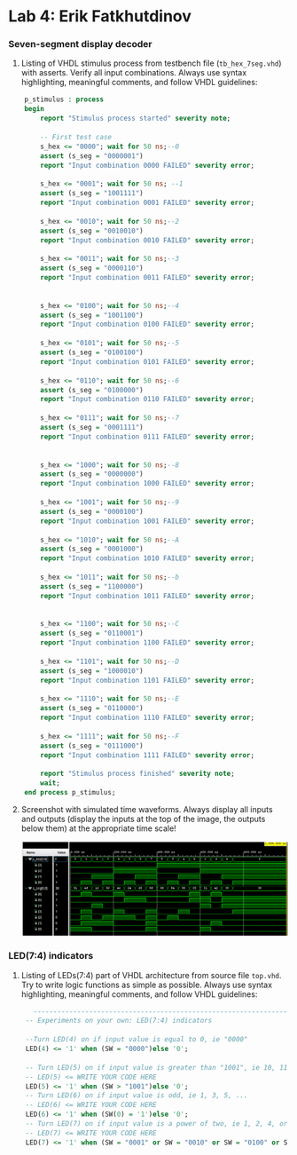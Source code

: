 # Lab 4: Erik Fatkhutdinov

### Seven-segment display decoder

1. Listing of VHDL stimulus process from testbench file (`tb_hex_7seg.vhd`) with asserts. Verify all input combinations. Always use syntax highlighting, meaningful comments, and follow VHDL guidelines:

```vhdl
    p_stimulus : process
    begin
        report "Stimulus process started" severity note;

        -- First test case
        s_hex <= "0000"; wait for 50 ns;--0
        assert (s_seg = "0000001")
        report "Input combination 0000 FAILED" severity error;
        
        s_hex <= "0001"; wait for 50 ns; --1
        assert (s_seg = "1001111")
        report "Input combination 0001 FAILED" severity error;
        
        s_hex <= "0010"; wait for 50 ns;--2
        assert (s_seg = "0010010")
        report "Input combination 0010 FAILED" severity error;
        
        s_hex <= "0011"; wait for 50 ns;--3
        assert (s_seg = "0000110")
        report "Input combination 0011 FAILED" severity error;
        
        
        s_hex <= "0100"; wait for 50 ns;--4
        assert (s_seg = "1001100")
        report "Input combination 0100 FAILED" severity error;
        
        s_hex <= "0101"; wait for 50 ns;--5
        assert (s_seg = "0100100")
        report "Input combination 0101 FAILED" severity error;
        
        s_hex <= "0110"; wait for 50 ns;--6
        assert (s_seg = "0100000")
        report "Input combination 0110 FAILED" severity error;
        
        s_hex <= "0111"; wait for 50 ns;--7
        assert (s_seg = "0001111")
        report "Input combination 0111 FAILED" severity error;
        
        
        s_hex <= "1000"; wait for 50 ns;--8
        assert (s_seg = "0000000")
        report "Input combination 1000 FAILED" severity error;        
        
        s_hex <= "1001"; wait for 50 ns;--9
        assert (s_seg = "0000100")
        report "Input combination 1001 FAILED" severity error;
        
        s_hex <= "1010"; wait for 50 ns;--A
        assert (s_seg = "0001000")
        report "Input combination 1010 FAILED" severity error;
        
        s_hex <= "1011"; wait for 50 ns;--b
        assert (s_seg = "1100000")
        report "Input combination 1011 FAILED" severity error;
                
        
        s_hex <= "1100"; wait for 50 ns;--C
        assert (s_seg = "0110001")
        report "Input combination 1100 FAILED" severity error;        
        
        s_hex <= "1101"; wait for 50 ns;--D
        assert (s_seg = "1000010")
        report "Input combination 1101 FAILED" severity error;
        
        s_hex <= "1110"; wait for 50 ns;--E
        assert (s_seg = "0110000")
        report "Input combination 1110 FAILED" severity error;
        
        s_hex <= "1111"; wait for 50 ns;--F
        assert (s_seg = "0111000")
        report "Input combination 1111 FAILED" severity error;

        report "Stimulus process finished" severity note;
        wait;
    end process p_stimulus;
```

2. Screenshot with simulated time waveforms. Always display all inputs and outputs (display the inputs at the top of the image, the outputs below them) at the appropriate time scale!

   ![your figure](images/figure.png)

### LED(7:4) indicators

1. Listing of LEDs(7:4) part of VHDL architecture from source file `top.vhd`. Try to write logic functions as simple as possible. Always use syntax highlighting, meaningful comments, and follow VHDL guidelines:

   ```vhdl
      --------------------------------------------------------------------
    -- Experiments on your own: LED(7:4) indicators

    --Turn LED(4) on if input value is equal to 0, ie "0000"
    LED(4) <= '1' when (SW = "0000")else '0';

    -- Turn LED(5) on if input value is greater than "1001", ie 10, 11, 12, ...
    -- LED(5) <= WRITE YOUR CODE HERE
    LED(5) <= '1' when (SW > "1001")else '0';
    -- Turn LED(6) on if input value is odd, ie 1, 3, 5, ...
    -- LED(6) <= WRITE YOUR CODE HERE
    LED(6) <= '1' when (SW(0) = '1')else '0';
    -- Turn LED(7) on if input value is a power of two, ie 1, 2, 4, or 8
    -- LED(7) <= WRITE YOUR CODE HERE
    LED(7) <= '1' when (SW = "0001" or SW = "0010" or SW = "0100" or SW = "1000")else '0';
   ```
